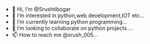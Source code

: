 - 👋 Hi, I’m @Srushtibogar
- 👀 I’m interested in python,web development,IOT etc...
- 🌱 I’m currently learning python programming...
- 💞️ I’m looking to collaborate on python projects ...
- 📫 How to reach me @srush_005...

<!---
Srushtibogar/Srushtibogar is a ✨ special ✨ repository because its `README.md` (this file) appears on your GitHub profile.
You can click the Preview link to take a look at your changes.
--->
